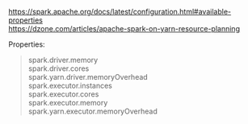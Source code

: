 https://spark.apache.org/docs/latest/configuration.html#available-properties  
https://dzone.com/articles/apache-spark-on-yarn-resource-planning  

Properties:  
> spark.driver.memory  
> spark.driver.cores  
> spark.yarn.driver.memoryOverhead  
> spark.executor.instances  
> spark.executor.cores  
> spark.executor.memory  
> spark.yarn.executor.memoryOverhead  

